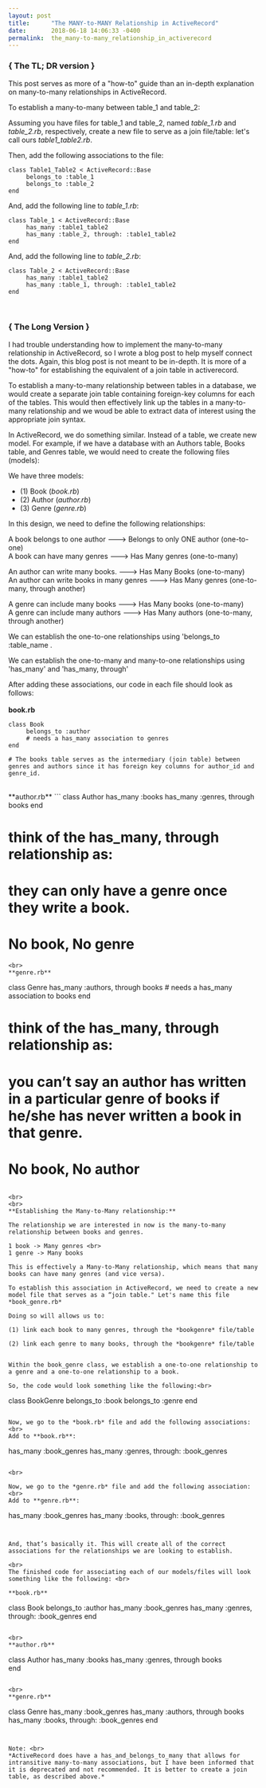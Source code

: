 ```yaml
---
layout: post
title:      "The MANY-to-MANY Relationship in ActiveRecord"
date:       2018-06-18 14:06:33 -0400
permalink:  the_many-to-many_relationship_in_activerecord
---
```




### { The TL; DR version }

This post serves as more of a "how-to" guide than an in-depth explanation on many-to-many relationships in ActiveRecord.

To establish a many-to-many between table_1 and table_2:

Assuming you have files for table_1 and table_2, named *table_1.rb* and *table_2.rb*, respectively, create a new file to serve as a join file/table: let's call ours *table1_table2.rb*.

Then, add the following associations to the file:

```
class Table1_Table2 < ActiveRecord::Base
     belongs_to :table_1
     belongs_to :table_2
end
```

And, add the following line to *table_1.rb*:

```
class Table_1 < ActiveRecord::Base
     has_many :table1_table2
     has_many :table_2, through: :table1_table2
end
```


And, add the following line to *table_2.rb*:

```
class Table_2 < ActiveRecord::Base
     has_many :table1_table2
     has_many :table_1, through: :table1_table2
end
```

<br>

### { The Long Version }

I had trouble understanding how to implement the many-to-many relationship in ActiveRecord, so I wrote a blog post to help myself connect the dots. Again, this blog post is not meant to be in-depth. It is more of a "how-to" for establishing the equivalent of a join table in activerecord.

To establish a many-to-many relationship between tables in a database, we would create a separate join table containing foreign-key columns for each of the tables. This would then effectively link up the tables in a many-to-many relationship and we woud be able to extract data of interest using the appropriate join syntax.

In ActiveRecord, we do something similar. Instead of a table, we create new model. For example, if we have a database with an Authors table, Books table, and Genres table, we would need to create the following files (models):

We have three models:
* (1)	Book (*book.rb*)
* (2)	Author (*author.rb*)
* (3)	Genre (*genre.rb*)

In this design, we need to define the following relationships:

A book belongs to one author ---> Belongs to only ONE author (one-to-one) <br>
A book can have many genres ---> Has Many genres (one-to-many)

An author can write many books. ---> Has Many Books (one-to-many) <br>
An author can write books in many genres ---> Has Many genres (one-to-many, through another)

A genre can include many books ---> Has Many books (one-to-many) <br>
A genre can include many authors ---> Has Many authors (one-to-many, through another)

We can establish the one-to-one relationships using 'belongs_to :table_name  .

We can establish the one-to-many and many-to-one relationships using 'has_many' and 'has_many, through'

After adding these associations, our code in each file should look as follows:
<br>
<br>
**book.rb**
```
class Book
     belongs_to :author
     # needs a has_many association to genres
end

# The books table serves as the intermediary (join table) between genres and authors since it has foreign key columns for author_id and genre_id.
```
<br>
**author.rb**
```
class Author
     has_many :books
     has_many :genres, through books
end

# think of the has_many, through relationship as:
# they can only have a genre once they write a book.
# No book, No genre
```
<br>
**genre.rb**
```
class Genre
     has_many :authors, through books
     # needs a has_many association to books
end

# think of the has_many, through relationship as:
# you can’t say an author has written in a particular genre of books if he/she has never written a book in that genre.
# No book, No author
```

<br>
<br>
**Establishing the Many-to-Many relationship:**

The relationship we are interested in now is the many-to-many relationship between books and genres.

1 book -> Many genres <br>
1 genre -> Many books

This is effectively a Many-to-Many relationship, which means that many books can have many genres (and vice versa).

To establish this association in ActiveRecord, we need to create a new model file that serves as a “join table." Let's name this file *book_genre.rb*

Doing so will allows us to:

(1)	link each book to many genres, through the *bookgenre* file/table

(2)	link each genre to many books, through the *bookgenre* file/table


Within the book_genre class, we establish a one-to-one relationship to a genre and a one-to-one relationship to a book.

So, the code would look something like the following:<br>
```
class BookGenre
     belongs_to :book
     belongs_to :genre
end
```

Now, we go to the *book.rb* file and add the following associations: <br>
Add to **book.rb**:

```
has_many :book_genres
has_many :genres, through: :book_genres
```

<br>

Now, we go to the *genre.rb* file and add the following association: <br>
Add to **genre.rb**: 

```
has_many :book_genres
has_many :books, through: :book_genres
```


And, that’s basically it. This will create all of the correct associations for the relationships we are looking to establish.

<br>
The finished code for associating each of our models/files will look something like the following: <br>

**book.rb**

```
class Book
     belongs_to :author
     has_many :book_genres
     has_many :genres, through: :book_genres
end
```

<br>
**author.rb**
```
class Author
     has_many :books
     has_many :genres, through books  
end
```

<br>
**genre.rb**

```
class Genre
     has_many :book_genres
     has_many :authors, through books
     has_many :books, through: :book_genres
end
```


Note: <br>
*ActiveRecord does have a has_and_belongs_to_many that allows for intransitive many-to-many associations, but I have been informed that it is deprecated and not recommended. It is better to create a join table, as described above.*

